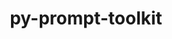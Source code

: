 ---
title: "py-prompt-toolkit"
layout: cache
categories: [package, v0.20.1]
meta: {"versions": ["3.0.31"], "compilers": ["gcc@=11.1.0", "gcc@=7.5.0"], "oss": ["ubuntu18.04", "ubuntu20.04"], "platforms": ["linux"], "targets": ["ppc64le", "x86_64_v3"], "stacks": ["data-vis-sdk", "e4s", "e4s-power", "radiuss", "root"], "num_specs": 11, "num_specs_by_stack": {"root": 11, "radiuss": 1, "e4s-power": 3, "data-vis-sdk": 4, "e4s": 3}}
spec_details: [{"hash": "q2eakbt4aumkckkhyor5wrxicyycyrgb", "compiler": "gcc@=7.5.0", "versions": ["3.0.31"], "os": "ubuntu18.04", "platform": "linux", "target": "x86_64_v3", "variants": ["build_system=python_pip"], "stacks": ["root", "radiuss"], "size": "-", "tarball": "https://binaries.spack.io/v0.20.1/build_cache/linux-ubuntu18.04-x86_64_v3/gcc-7.5.0/py-prompt-toolkit-3.0.31/linux-ubuntu18.04-x86_64_v3-gcc-7.5.0-py-prompt-toolkit-3.0.31-q2eakbt4aumkckkhyor5wrxicyycyrgb.spack"}, {"hash": "2f7dd4z75bigl7wmlshvkrcjbhobujmi", "compiler": "gcc@=11.1.0", "versions": ["3.0.31"], "os": "ubuntu20.04", "platform": "linux", "target": "ppc64le", "variants": ["build_system=python_pip"], "stacks": ["root", "e4s-power"], "size": "-", "tarball": "https://binaries.spack.io/v0.20.1/build_cache/linux-ubuntu20.04-ppc64le/gcc-11.1.0/py-prompt-toolkit-3.0.31/linux-ubuntu20.04-ppc64le-gcc-11.1.0-py-prompt-toolkit-3.0.31-2f7dd4z75bigl7wmlshvkrcjbhobujmi.spack"}, {"hash": "hkmoa22b6c4oxfpu3k25pyvkdtc7myev", "compiler": "gcc@=11.1.0", "versions": ["3.0.31"], "os": "ubuntu20.04", "platform": "linux", "target": "ppc64le", "variants": ["build_system=python_pip"], "stacks": ["root", "e4s-power"], "size": "-", "tarball": "https://binaries.spack.io/v0.20.1/build_cache/linux-ubuntu20.04-ppc64le/gcc-11.1.0/py-prompt-toolkit-3.0.31/linux-ubuntu20.04-ppc64le-gcc-11.1.0-py-prompt-toolkit-3.0.31-hkmoa22b6c4oxfpu3k25pyvkdtc7myev.spack"}, {"hash": "ojixklv2skst5npsr6ed2lg6fw7l5whw", "compiler": "gcc@=11.1.0", "versions": ["3.0.31"], "os": "ubuntu20.04", "platform": "linux", "target": "ppc64le", "variants": ["build_system=python_pip"], "stacks": ["root", "e4s-power"], "size": "-", "tarball": "https://binaries.spack.io/v0.20.1/build_cache/linux-ubuntu20.04-ppc64le/gcc-11.1.0/py-prompt-toolkit-3.0.31/linux-ubuntu20.04-ppc64le-gcc-11.1.0-py-prompt-toolkit-3.0.31-ojixklv2skst5npsr6ed2lg6fw7l5whw.spack"}, {"hash": "howq25qg7i5xf2kloqopfi6zq6jg6akt", "compiler": "gcc@=11.1.0", "versions": ["3.0.31"], "os": "ubuntu20.04", "platform": "linux", "target": "x86_64_v3", "variants": ["build_system=python_pip"], "stacks": ["root", "data-vis-sdk"], "size": "-", "tarball": "https://binaries.spack.io/v0.20.1/build_cache/linux-ubuntu20.04-x86_64_v3/gcc-11.1.0/py-prompt-toolkit-3.0.31/linux-ubuntu20.04-x86_64_v3-gcc-11.1.0-py-prompt-toolkit-3.0.31-howq25qg7i5xf2kloqopfi6zq6jg6akt.spack"}, {"hash": "h4rnnbw5s4lqdhxiwugvm7vwplzemog7", "compiler": "gcc@=11.1.0", "versions": ["3.0.31"], "os": "ubuntu20.04", "platform": "linux", "target": "x86_64_v3", "variants": ["build_system=python_pip"], "stacks": ["root", "data-vis-sdk"], "size": "-", "tarball": "https://binaries.spack.io/v0.20.1/build_cache/linux-ubuntu20.04-x86_64_v3/gcc-11.1.0/py-prompt-toolkit-3.0.31/linux-ubuntu20.04-x86_64_v3-gcc-11.1.0-py-prompt-toolkit-3.0.31-h4rnnbw5s4lqdhxiwugvm7vwplzemog7.spack"}, {"hash": "jkdxj6agpeotehj6mhr3tpw5gkww5542", "compiler": "gcc@=11.1.0", "versions": ["3.0.31"], "os": "ubuntu20.04", "platform": "linux", "target": "x86_64_v3", "variants": ["build_system=python_pip"], "stacks": ["root", "e4s"], "size": "-", "tarball": "https://binaries.spack.io/v0.20.1/build_cache/linux-ubuntu20.04-x86_64_v3/gcc-11.1.0/py-prompt-toolkit-3.0.31/linux-ubuntu20.04-x86_64_v3-gcc-11.1.0-py-prompt-toolkit-3.0.31-jkdxj6agpeotehj6mhr3tpw5gkww5542.spack"}, {"hash": "aowdya2xprjfkunpwhliuol4tmzfhwjc", "compiler": "gcc@=11.1.0", "versions": ["3.0.31"], "os": "ubuntu20.04", "platform": "linux", "target": "x86_64_v3", "variants": ["build_system=python_pip"], "stacks": ["root", "data-vis-sdk"], "size": "-", "tarball": "https://binaries.spack.io/v0.20.1/build_cache/linux-ubuntu20.04-x86_64_v3/gcc-11.1.0/py-prompt-toolkit-3.0.31/linux-ubuntu20.04-x86_64_v3-gcc-11.1.0-py-prompt-toolkit-3.0.31-aowdya2xprjfkunpwhliuol4tmzfhwjc.spack"}, {"hash": "sgmmtctgy7znnknx54ux3cx3ive7zesb", "compiler": "gcc@=11.1.0", "versions": ["3.0.31"], "os": "ubuntu20.04", "platform": "linux", "target": "x86_64_v3", "variants": ["build_system=python_pip"], "stacks": ["root", "data-vis-sdk"], "size": "-", "tarball": "https://binaries.spack.io/v0.20.1/build_cache/linux-ubuntu20.04-x86_64_v3/gcc-11.1.0/py-prompt-toolkit-3.0.31/linux-ubuntu20.04-x86_64_v3-gcc-11.1.0-py-prompt-toolkit-3.0.31-sgmmtctgy7znnknx54ux3cx3ive7zesb.spack"}, {"hash": "gggenresvbjw6jcabs66fgg6y24jdnlx", "compiler": "gcc@=11.1.0", "versions": ["3.0.31"], "os": "ubuntu20.04", "platform": "linux", "target": "x86_64_v3", "variants": ["build_system=python_pip"], "stacks": ["root", "e4s"], "size": "-", "tarball": "https://binaries.spack.io/v0.20.1/build_cache/linux-ubuntu20.04-x86_64_v3/gcc-11.1.0/py-prompt-toolkit-3.0.31/linux-ubuntu20.04-x86_64_v3-gcc-11.1.0-py-prompt-toolkit-3.0.31-gggenresvbjw6jcabs66fgg6y24jdnlx.spack"}, {"hash": "7wly7e4xmzmxp3seg5b3wl2fdrxbucql", "compiler": "gcc@=11.1.0", "versions": ["3.0.31"], "os": "ubuntu20.04", "platform": "linux", "target": "x86_64_v3", "variants": ["build_system=python_pip"], "stacks": ["root", "e4s"], "size": "-", "tarball": "https://binaries.spack.io/v0.20.1/build_cache/linux-ubuntu20.04-x86_64_v3/gcc-11.1.0/py-prompt-toolkit-3.0.31/linux-ubuntu20.04-x86_64_v3-gcc-11.1.0-py-prompt-toolkit-3.0.31-7wly7e4xmzmxp3seg5b3wl2fdrxbucql.spack"}]
---
